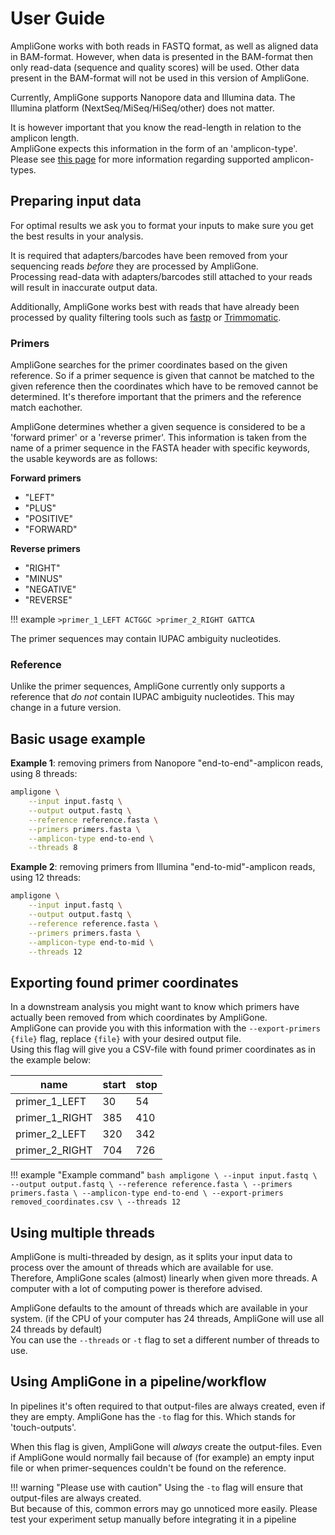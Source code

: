 # User Guide

AmpliGone works with both reads in FASTQ format, as well as aligned data in BAM-format. However, when data is presented in the BAM-format then only read-data (sequence and quality scores) will be used. Other data present in the BAM-format will not be used in this version of AmpliGone.

Currently, AmpliGone supports Nanopore data and Illumina data. The Illumina platform (NextSeq/MiSeq/HiSeq/other) does not matter.

It is however important that you know the read-length in relation to the amplicon length.  
AmpliGone expects this information in the form of an 'amplicon-type'.  
Please see [this page](amplicon-types.md) for more information regarding supported amplicon-types.

## Preparing input data

For optimal results we ask you to format your inputs to make sure you get the best results in your analysis.

It is required that adapters/barcodes have been removed from your sequencing reads *before* they are processed by AmpliGone.  
Processing read-data with adapters/barcodes still attached to your reads will result in inaccurate output data.

Additionally, AmpliGone works best with reads that have already been processed by quality filtering tools such as [fastp](https://github.com/OpenGene/fastp) or [Trimmomatic](https://github.com/usadellab/Trimmomatic).


### Primers

AmpliGone searches for the primer coordinates based on the given reference. So if a primer sequence is given that cannot be matched to the given reference then the coordinates which have to be removed cannot be determined. It's therefore important that the primers and the reference match eachother.

AmpliGone determines whether a given sequence is considered to be a 'forward primer' or a 'reverse primer'. This information is taken from the name of a primer sequence in the FASTA header with specific keywords, the usable keywords are as follows:

**Forward primers**

* "LEFT"
* "PLUS"
* "POSITIVE"
* "FORWARD"

**Reverse primers**

* "RIGHT"
* "MINUS"
* "NEGATIVE"
* "REVERSE"

!!! example
    ```
    >primer_1_LEFT
    ACTGGC
    >primer_2_RIGHT
    GATTCA
    ```

The primer sequences may contain IUPAC ambiguity nucleotides.

### Reference

Unlike the primer sequences, AmpliGone currently only supports a reference that *do not* contain IUPAC ambiguity nucleotides. This may change in a future version.

## Basic usage example

**Example 1**: removing primers from Nanopore "end-to-end"-amplicon reads, using 8 threads:

```bash
ampligone \
    --input input.fastq \
    --output output.fastq \
    --reference reference.fasta \
    --primers primers.fasta \
    --amplicon-type end-to-end \
    --threads 8
```

**Example 2**: removing primers from Illumina "end-to-mid"-amplicon reads, using 12 threads:

```bash
ampligone \
    --input input.fastq \
    --output output.fastq \
    --reference reference.fasta \
    --primers primers.fasta \
    --amplicon-type end-to-mid \
    --threads 12
```

## Exporting found primer coordinates

In a downstream analysis you might want to know which primers have actually been removed from which coordinates by AmpliGone.  
AmpliGone can provide you with this information with the `--export-primers {file}` flag, replace `{file}` with your desired output file.  
Using this flag will give you a CSV-file with found primer coordinates as in the example below:

| name | start | stop |
| ---- | ---- | ---- |
| primer_1_LEFT | 30 | 54 |
| primer_1_RIGHT | 385 | 410 |
| primer_2_LEFT | 320 | 342 |
| primer_2_RIGHT | 704 | 726 |

!!! example "Example command"
    ```bash
    ampligone \
        --input input.fastq \
        --output output.fastq \
        --reference reference.fasta \
        --primers primers.fasta \
        --amplicon-type end-to-end \
        --export-primers removed_coordinates.csv \
        --threads 12
    ```

## Using multiple threads

AmpliGone is multi-threaded by design, as it splits your input data to process over the amount of threads which are available for use.  
Therefore, AmpliGone scales (almost) linearly when given more threads. A computer with a lot of computing power is therefore advised.

AmpliGone defaults to the amount of threads which are available in your system. (if the CPU of your computer has 24 threads, AmpliGone will use all 24 threads by default)  
You can use the `--threads` or `-t` flag to set a different number of threads to use. 


## Using AmpliGone in a pipeline/workflow

In pipelines it's often required to that output-files are always created, even if they are empty.
AmpliGone has the `-to` flag for this. Which stands for 'touch-outputs'.

When this flag is given, AmpliGone will *always* create the output-files. Even if AmpliGone would normally fail because of (for example) an empty input file or when primer-sequences couldn't be found on the reference.

!!! warning "Please use with caution"
    Using the `-to` flag will ensure that output-files are always created.  
    But because of this, common errors may go unnoticed more easily. Please test your experiment setup manually before integrating it in a pipeline